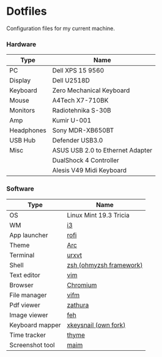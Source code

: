 # Dotfiles
Configuration files for my current machine.

### Hardware

| Type | Name |
| --- | --- |
| PC | Dell XPS 15 9560 |
| Display | Dell U2518D |
| Keyboard | Zero Mechanical Keyboard |
| Mouse | A4Tech X7-710BK |
| Monitors | Radiotehnika S-30B |
| Amp | Kumir U-001 |
| Headphones | Sony MDR-XB650BT |
| USB Hub | Defender USB3.0 |
| Misc | ASUS USB 2.0 to Ethernet Adapter |
| | DualShock 4 Controller |
| | Alesis V49 Midi Keyboard |

### Software
| Type | Name |
| --- | --- |
| OS | Linux Mint 19.3 Tricia |
| WM | [i3](https://github.com/i3/i3) |
| App launcher | [rofi](https://github.com/davatorium/rofi) |
| Theme | [Arc](https://github.com/arc-design/arc-theme) |
| Terminal | [urxvt](https://github.com/exg/rxvt-unicode) |
| Shell | [zsh (ohmyzsh framework)](https://github.com/ohmyzsh/ohmyzsh) |
| Text editor | [vim](https://github.com/vim/vim) |
| Browser | [Chromium](https://github.com/chromium/chromium) |
| File manager | [vifm](https://github.com/vifm/vifm) |
| Pdf viewer | [zathura](https://github.com/pwmt/zathura) |
| Image viewer | [feh](https://github.com/derf/feh) |
| Keyboard mapper | [xkeysnail (own fork)](https://github.com/ivanjermakov/xkeysnail) |
| Time tracker | [thyme](https://github.com/sourcegraph/thyme) |
| Screenshot tool | [maim](https://github.com/naelstrof/maim) |
